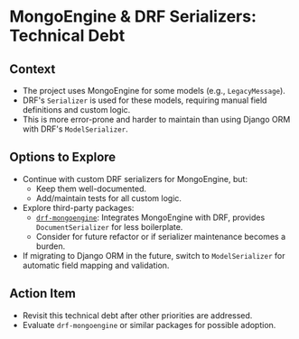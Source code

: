 # MongoEngine & DRF Serializers: Technical Debt

## Context
- The project uses MongoEngine for some models (e.g., `LegacyMessage`).
- DRF's `Serializer` is used for these models, requiring manual field definitions and custom logic.
- This is more error-prone and harder to maintain than using Django ORM with DRF's `ModelSerializer`.

## Options to Explore
- Continue with custom DRF serializers for MongoEngine, but:
  - Keep them well-documented.
  - Add/maintain tests for all custom logic.
- Explore third-party packages:
  - [`drf-mongoengine`](https://github.com/umutbozkurt/django-rest-framework-mongoengine): Integrates MongoEngine with DRF, provides `DocumentSerializer` for less boilerplate.
  - Consider for future refactor or if serializer maintenance becomes a burden.
- If migrating to Django ORM in the future, switch to `ModelSerializer` for automatic field mapping and validation.

## Action Item
- Revisit this technical debt after other priorities are addressed.
- Evaluate `drf-mongoengine` or similar packages for possible adoption.
